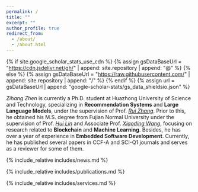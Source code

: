 ```yaml
---
permalink: /
title: ""
excerpt: ""
author_profile: true
redirect_from:
  - /about/
  - /about.html
---
```


{% if site.google_scholar_stats_use_cdn %}
{% assign gsDataBaseUrl = "https://cdn.jsdelivr.net/gh/" | append: site.repository | append: "@" %}
{% else %}
{% assign gsDataBaseUrl = "https://raw.githubusercontent.com/" | append: site.repository | append: "/" %}
{% endif %}
{% assign url = gsDataBaseUrl | append: "google-scholar-stats/gs_data_shieldsio.json" %}

<span class='anchor' id='about-me'></span>

<!-- Zihang Zhen 当前是一个华中科技大学的博士研究生,他的研究方向为**推荐系统**和**大语言模型**,师从Rui Zhang教授. 在此之前,他在福建师范大学获得了硕士学位,师从Hui Lin教授和Xiaoding Wang副教授,期间主要从事**区块链**和**机器学习**的相关研究. 另外,他拥有一年以上的**嵌入式软件开发**实践经验. 目前,他发表了多篇期刊,并担任部分期刊的审稿人. -->

*Zihang Zhen* is currently a Ph.D. student at Huazhong University of Science and Technology, specializing in **Recommendation Systems** and **Large Language Models**, under the supervision of Prof. *[Rui Zhang](https://www.ruizhang.info/)*. Prior to this, he obtained his M.S. degree from Fujian Normal University under the supervision of Prof. *[Hui Lin](https://ccs.fjnu.edu.cn/0d/98/c16741a331160/page.htm)* and Associate Prof. *[Xiaoding Wang](https://xiaodingwang.github.io/WangXiaoding.github.io/)*, focusing on research related to **Blockchain** and **Machine Learning**. Besides, he has over a year of experience in **Embedded Software Development**. Currently, he has published several papers in CCF-A and SCI-Q1 journals and serves as a reviewer for some of them.



{% include_relative includes/news.md %}

{% include_relative includes/publications.md %}

{% include_relative includes/services.md %}


<script type='text/javascript' id='clustrmaps' src='//cdn.clustrmaps.com/map_v2.js?cl=828384&w=550&t=n&d=X1hE1r5O27mChe6EsSHp4RTz-niIHZKgJQQ2nT5mJ5k&co=ffffff&ct=000000&cmo=3a97c2&cmn=DF7983'></script>

